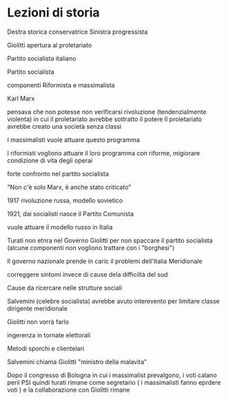 # Lezioni di storia

Destra storica conservatrice
Sinistra progressista

Giolitti apertura al proletariato


Partito socialista italiano

Partito socialista

componenti Riformista e massimalista

Karl Marx

pensava che non potesse non verificarsi rivoluzione (tendenzialmente violenta) in cui il proletariato avrebbe sottratto il potere
Il proletariato avrebbe creato una società senza classi


I massimalisti vuole attuare questo programma

I riformisti vogliono attuare il loro programma con riforme, migiorare condizione di vita degli operai

forte confronto nel partito socialista

"Non c'è solo Marx, è anche stato criticato"


1917 rivoluzione russa, modello sovietico

1921, dai socialisti nasce il Partito Comunista

vuole attuare il modello russo in Italia



Turati non etnra nel Governo Giolitti per non spaccare il partito socialista (alcune componenti non vogliono trattare con i "borghesi")


Il governo nazionale prende in caric il problemi dell'Italia Meridionale

correggere sintomi invece di cause dela difficiltà del sud

Cause da ricercare nelle strutture sociali


Salvemini (celebre socialista) avrebbe avuto interevento per limitare classe dirigente meridionale

Giolitti non vorrà farlo


ingerenza in tornate elettorali

Metodi sporchi e clientelari

Salvemini chiama Giolitti "ministro della malavita"


Dopo il congresso di Bologna in cui i massimalist prevalgono, i voti calano peril PSI quindi turati rimane come segretario ( i massimalisti fanno eprdere voti ) e la collaborazione con Giolitti rimane


<!--stackedit_data:
eyJoaXN0b3J5IjpbNDI0Njg1NDc1LDE3MzYxNDQ1MDksMTkwNz
c0OTY4MV19
-->